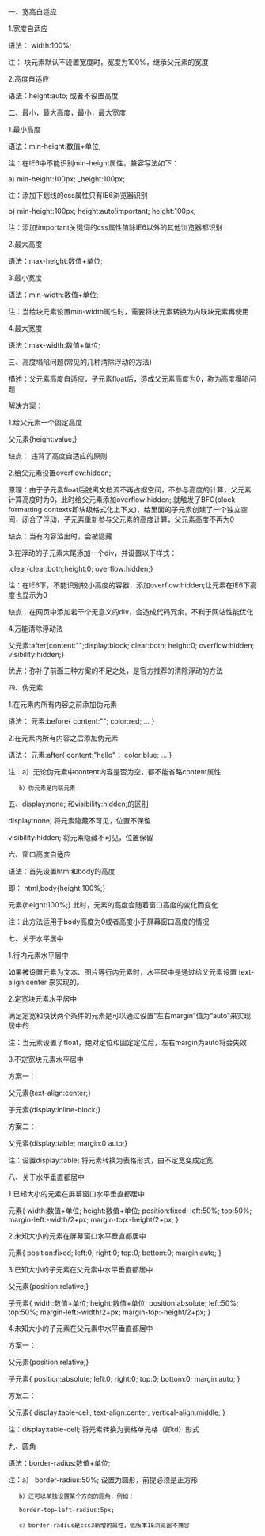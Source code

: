 ﻿一、宽高自适应

1.宽度自适应

语法： width:100%;  

注： 块元素默认不设置宽度时，宽度为100%，继承父元素的宽度

2.高度自适应

语法：height:auto;  或者不设置高度

二、最小，最大高度，最小，最大宽度

1.最小高度

语法：min-height:数值+单位;

注：在IE6中不能识别min-height属性，兼容写法如下：

a) min-height:100px;  _height:100px;

注：添加下划线的css属性只有IE6浏览器识别

b) min-height:100px; height:auto!important; height:100px;

注：添加!important关键词的css属性值除IE6以外的其他浏览器都识别

2.最大高度

语法：max-height:数值+单位;

3.最小宽度

语法：min-width:数值+单位;

注：当给块元素设置min-width属性时，需要将块元素转换为内联块元素再使用

4.最大宽度

语法：max-width:数值+单位;

三、高度塌陷问题(常见的几种清除浮动的方法)

描述：父元素高度自适应，子元素float后，造成父元素高度为0，称为高度塌陷问题

解决方案：

1.给父元素一个固定高度

父元素{height:value;}

缺点： 违背了高度自适应的原则

2.给父元素设置overflow:hidden;

原理：由于子元素float后脱离文档流不再占据空间，不参与高度的计算，父元素计算高度时为0，此时给父元素添加overflow:hidden; 就触发了BFC(block formatting contexts即块级格式化上下文)，给里面的子元素创建了一个独立空间，闭合了浮动，子元素重新参与父元素的高度计算，父元素高度不再为0

缺点：当有内容溢出时，会被隐藏

3.在浮动的子元素末尾添加一个div，并设置以下样式：

.clear{clear:both;height:0; overflow:hidden;}

注：在IE6下，不能识别较小高度的容器，添加overflow:hidden;让元素在IE6下高度也显示为0

缺点：在网页中添加若干个无意义的div，会造成代码冗余，不利于网站性能优化

4.万能清除浮动法

父元素:after{content:"";display:block; clear:both; height:0; overflow:hidden; visibility:hidden;}

优点：弥补了前面三种方案的不足之处，是官方推荐的清除浮动的方法

四、伪元素

1.在元素内所有内容之前添加伪元素

语法：  元素:before{
                    content:"";
                    color:red;
                    ...
             }

2.在元素内所有内容之后添加伪元素

语法：  元素:after{
                    content:"hello"；
                    color:blue;
                    ...
            }

注：a）无论伪元素中content内容是否为空，都不能省略content属性

       b）伪元素是内联元素

五、display:none; 和visibility:hidden;的区别

display:none; 将元素隐藏不可见，位置不保留

visibility:hidden; 将元素隐藏不可见，位置保留

六、窗口高度自适应

语法：首先设置html和body的高度

即： html,body{height:100%;}

元素{height:100%;}         此时，元素的高度会随着窗口高度的变化而变化

注：此方法适用于body高度为0或者高度小于屏幕窗口高度的情况

七、关于水平居中

1.行内元素水平居中

如果被设置元素为文本、图片等行内元素时，水平居中是通过给父元素设置 text-align:center 来实现的。

2.定宽块元素水平居中

满足定宽和块状两个条件的元素是可以通过设置“左右margin”值为“auto”来实现居中的

注：当元素设置了float，绝对定位和固定定位后，左右margin为auto将会失效

3.不定宽块元素水平居中

方案一：

父元素{text-align:center;}

子元素{display:inline-block;}

方案二：

父元素{display:table; margin:0 auto;}

注：设置display:table; 将元素转换为表格形式，由不定宽变成定宽

八、关于水平垂直都居中

1.已知大小的元素在屏幕窗口水平垂直都居中

元素{
        width:数值+单位;
        height:数值+单位;
        position:fixed;
        left:50%;
        top:50%;
        margin-left:-width/2+px;
        margin-top:-height/2+px;
}

2.未知大小的元素在屏幕窗口水平垂直都居中

元素{
        position:fixed;
        left:0;
        right:0;
        top:0;
        bottom:0;
        margin:auto;
}

3.已知大小的子元素在父元素中水平垂直都居中

父元素{position:relative;}

子元素{
        width:数值+单位;
        height:数值+单位;
        position:absolute;
        left:50%;
        top:50%;
        margin-left:-width/2+px;
        margin-top:-height/2+px; 
}

4.未知大小的子元素在父元素中水平垂直都居中

方案一：

父元素{position:relative;}

子元素{
        position:absolute;
        left:0;
        right:0;
        top:0;
        bottom:0;
        margin:auto;
}

方案二：

父元素{
        display:table-cell;
        text-align:center;
        vertical-align:middle;
}

注：display:table-cell; 将元素转换为表格单元格（即td）形式

九、圆角

语法：border-radius:数值+单位;

注：a） border-radius:50%;  设置为圆形，前提必须是正方形

       b）还可以单独设置某个方向的圆角，例如：

       border-top-left-radius:5px;

       c）border-radius是css3新增的属性，低版本IE浏览器不兼容









       




